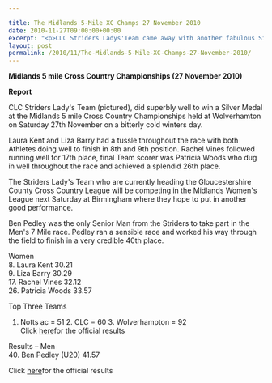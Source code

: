 ```yaml
---

title: The Midlands 5-Mile XC Champs 27 November 2010
date: 2010-11-27T09:00:00+00:00
excerpt: "<p>CLC Striders Ladys'Team came away with another fabulous Silver team medal, this time from the Midlands 5 Mile Cross Country Champs in Wolverhampton, Brendan Ward (Club Chairman) Midlands XC Champs Photos Report Results</p>"
layout: post
permalink: /2010/11/The-Midlands-5-Mile-XC-Champs-27-November-2010/
---
```

**Midlands 5 mile Cross Country Championships (27 November 2010)**

**<a name="report"></a>**

**Report**

CLC Striders Lady's Team (pictured), did superbly well to win a Silver Medal at the Midlands 5 mile Cross Country Championships held at Wolverhamton on Saturday 27th November on a bitterly cold winters day.

Laura Kent and Liza Barry had a tussle throughout the race with both Athletes doing well to finish in 8th and 9th position. Rachel Vines followed running well for 17th place, final Team scorer was Patricia Woods who dug in well throughout the race and achieved a splendid 26th place. 

The Striders Lady's Team who are currently heading the Gloucestershire County Cross Country League will be competing in the Midlands Women's League next Saturday at Birmingham where they hope to put in another good performance.

Ben Pedley was the only Senior Man from the Striders to take part in the Men's 7 Mile race. Pedley ran a sensible race and worked his way through the field to finish in a very credible 40th place.

Women  
8. Laura Kent 30.21  
9. Liza Barry 30.29  
17. Rachel Vines 32.12  
26. Patricia Woods 33.57

Top Three Teams  
1. Notts ac = 51 2. CLC = 60 3. Wolverhampton = 92  
Click <a href="http://www.clcstriders-runningclub.co.uk/documents/Ladies MCAA 5m CC Results.xls" target="_blank" rel="nofollow">here</a>for the official results

Results &#8211; Men  
40. Ben Pedley (U20) 41.57 

Click <a href="http://www.clcstriders-runningclub.co.uk/documents/Mens MCAA 7m CC Results.xls" target="_blank" rel="nofollow">here</a>for the official results